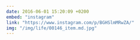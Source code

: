 ```yaml
---
date: 2016-06-01 15:20:09 +0200
embed: "instagram"
link: "https://www.instagram.com/p/BGHSlmMRwZA/"
img: "/img/life/00146_item.md.jpg"
---
```

